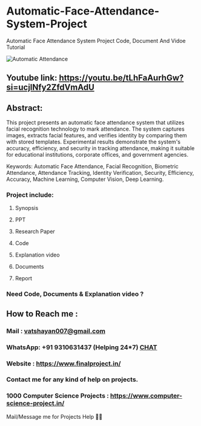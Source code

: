 # Automatic-Face-Attendance-System-Project
Automatic Face Attendance System Project Code, Document And Vidoe Tutorial

![Automatic Attendance](https://github.com/user-attachments/assets/571bc5fc-0a94-4cce-a92b-752b414eccf6)

## Youtube link: https://youtu.be/tLhFaAurhGw?si=ucjlNfy2ZfdVmAdU

## Abstract:
This project presents an automatic face attendance system that utilizes facial recognition technology to mark attendance. The system captures images, extracts facial features, and verifies identity by comparing them with stored templates. Experimental results demonstrate the system's accuracy, efficiency, and security in tracking attendance, making it suitable for educational institutions, corporate offices, and government agencies.

Keywords:
Automatic Face Attendance, Facial Recognition, Biometric Attendance, Attendance Tracking, Identity Verification, Security, Efficiency, Accuracy, Machine Learning, Computer Vision, Deep Learning.

### Project include: 

1. Synopsis

2. PPT

3. Research Paper


4. Code

5. Explanation video

6. Documents

7. Report


### Need Code, Documents & Explanation video ? 

## How to Reach me :

### Mail : vatshayan007@gmail.com 

### WhatsApp: +91 9310631437 (Helping 24*7) **[CHAT](https://wa.me/message/CHWN2AHCPMAZK1)** 

### Website : https://www.finalproject.in/

### Contact me for any kind of help on projects.
### 1000 Computer Science Projects : https://www.computer-science-project.in/


Mail/Message me for Projects Help 🙏🏻
